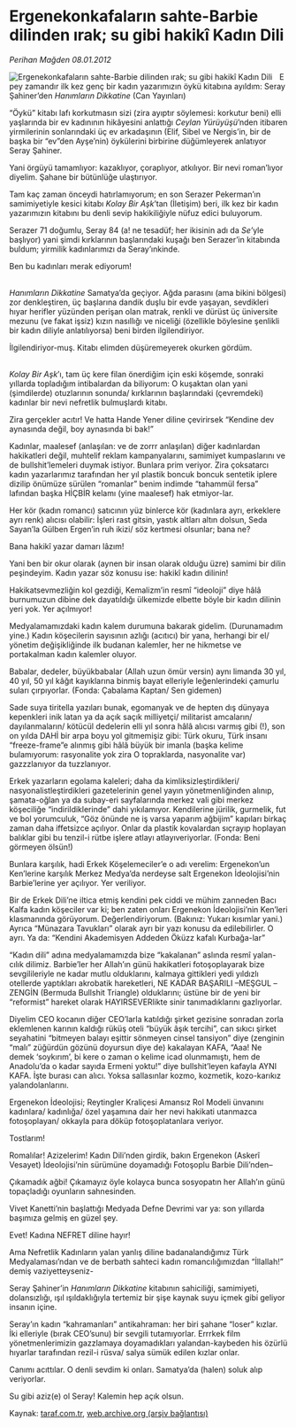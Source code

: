 # Ergenekonkafaların sahte-Barbie dilinden ırak; su gibi hakikî Kadın Dili

*Perihan Mağden 08.01.2012*

<div class="yazi"><img align="left" alt="Ergenekonkafaların sahte-Barbie dilinden ırak; su gibi hakikî Kadın Dili" border="0" src="http://www.taraf.com.tr/fotoraflar/makaleler/ergenekonkafalarin-sahte-barbie-dilinden-irak-su_7699_orijinal.jpg" style="border-right-width:10px; border-color:#FFFFFF"/><p>Epey zamandır ilk kez genç bir kadın yazarımızın öykü kitabına ayıldım: Seray Şahiner’den <i>Hanımların Dikkatine</i> (Can Yayınları)</p>
<p>“Öykü” kitabı lafı korkutmasın sizi (zira ayıptır söylemesi: korkutur beni) elli yaşlarında bir ev kadınının hikâyesini anlattığı <i>Ceylan Yürüyüşü</i>’nden itibaren yirmilerinin sonlarındaki üç ev arkadaşının (Elif, Sibel ve Nergis’in, bir de başka bir “ev”den Ayşe’nin) öykülerini birbirine düğümleyerek anlatıyor Seray Şahiner.</p>
<p>Yani örgüyü tamamlıyor: kazaklıyor, çoraplıyor, atkılıyor. Bir nevi roman’lıyor diyelim. Şahane bir bütünlüğe ulaştırıyor.</p>
<p>Tam kaç zaman önceydi hatırlamıyorum; en son Serazer Pekerman’ın samimiyetiyle kesici kitabı <i>Kolay Bir Aşk</i>’tan (İletişim) beri, ilk kez bir kadın yazarımızın kitabını bu denli sevip hakikiliğiyle nüfuz edici buluyorum. </p>
<p>Serazer 71 doğumlu, Seray 84 (a! ne tesadüf; her ikisinin adı da <i>Se’</i>yle başlıyor) yani şimdi kırklarının başlarındaki kuşağı ben Serazer’in kitabında buldum; yirmilik kadınlarımızı da Seray’ınkinde.</p>
<p>Ben bu kadınları merak ediyorum!</p>
<p><i><br/>Hanımların Dikkatine</i> Samatya’da geçiyor. Ağda parasını (ama bikini bölgesi) zor denkleştiren, üç başlarına dandik duşlu bir evde yaşayan, sevdikleri hıyar herifler yüzünden perişan olan matrak, renkli ve dürüst üç üniversite mezunu (ve fakat işsiz) kızın nasıllığı ve niceliği (özellikle böylesine şenlikli bir kadın diliyle anlatılıyorsa) beni birden ilgilendiriyor.</p>
<p>İlgilendiriyor-muş. Kitabı elimden düşüremeyerek okurken gördüm.</p>
<p><i><br/>Kolay Bir Aşk</i>’ı, tam üç kere filan önerdiğim için eski köşemde, sonraki yıllarda topladığım intibalardan da biliyorum: O kuşaktan olan yani (şimdilerde) otuzlarının sonunda/ kırklarının başlarındaki (çevremdeki) kadınlar bir nevi nefretlik bulmuşlardı kitabı. </p>
<p>Zira gerçekler acıtır! Ve hatta Hande Yener diline çevirirsek “Kendine dev aynasında değil, boy aynasında bi bak!”</p>
<p>Kadınlar, maalesef (anlaşılan: ve de zorrr anlaşılan) diğer kadınlardan hakikatleri değil, muhtelif reklam kampanyalarını, samimiyet kumpaslarını ve de bullshit’lemeleri duymak istiyor. Bunlara prim veriyor. Zira çoksatarcı kadın yazarlarımız tarafından her yıl plastik boncuk boncuk sentetik iplere dizilip önümüze sürülen “romanlar” benim indimde “tahammül fersa” lafından başka HİÇBİR kelamı (yine maalesef) hak etmiyor-lar.</p>
<p>Her kör (kadın romancı) satıcının yüz binlerce kör (kadınlara ayrı, erkeklere ayrı renk) alıcısı olabilir: İşleri rast gitsin, yastık altları altın dolsun, Seda Sayan’la Gülben Ergen’in ruh ikizi/ söz kertmesi olsunlar; bana ne?</p>
<p>Bana hakikî yazar damarı lâzım!</p>
<p>Yani ben bir okur olarak (aynen bir insan olarak olduğu üzre) samimi bir dilin peşindeyim. Kadın yazar söz konusu ise: hakikî kadın dilinin!</p>
<p>Hakikatsevmezliğin kol gezdiği, Kemalizm’in resmî “ideoloji” diye hâlâ burnumuzun dibine dek dayatıldığı ülkemizde elbette böyle bir kadın dilinin yeri yok. Yer açılmıyor!</p>
<p>Medyalamamızdaki kadın kalem durumuna bakarak gidelim. (Durunamadım yine.) Kadın köşecilerin sayısının azlığı (acıtıcı) bir yana, herhangi bir el/ yönetim değişikliğinde ilk budanan kalemler, her ne hikmetse ve portakalman kadın kalemler oluyor.</p>
<p>Babalar, dedeler, büyükbabalar (Allah uzun ömür versin) aynı limanda 30 yıl, 40 yıl, 50 yıl kâğıt kayıklarına binmiş bayat elleriyle leğenlerindeki çamurlu suları çırpıyorlar. (Fonda: Çabalama Kaptan/ Sen gidemen)</p>
<p>Sade suya tiritella yazıları bunak, egomanyak ve de hepten dış dünyaya kepenkleri inik latan ya da açık saçık milliyetçi/ militarist amcaların/ dayılanmaların/ kötücül dedelerin elli yıl sonra hâlâ alıcısı varmış gibi (!), son on yılda DAHİ bir arpa boyu yol gitmemişiz gibi: Türk okuru, Türk insanı “freeze-frame”e alınmış gibi hâlâ büyük bir imanla (başka kelime bulamıyorum: rasyonalite yok zira O topraklarda, nasyonalite var) gazzzlanıyor da tuzzlanıyor.</p>
<p>Erkek yazarların egolama kaleleri; daha da kimliksizleştirdikleri/ nasyonalistleştirdikleri gazetelerinin genel yayın yönetmenliğinden alınıp, şamata-oğlan ya da subay-eri sayfalarında merkez vali gibi merkez köşeciliğe “indirildiklerinde” dahi yıkılamıyor. Kendilerine jürilik, gurmelik, fut ve bol yorumculuk, “Göz önünde ne iş varsa yaparım ağbijim” kapıları birkaç zaman daha iffetsizce açılıyor. Onlar da plastik kovalardan sıçrayıp hoplayan balıklar gibi bu tenzil-i rütbe işlere atlayı atlayıveriyorlar. (Fonda: Beni görmeyen ölsün!)</p>
<p>Bunlara karşılık, hadi Erkek Köşelemeciler’e o adı verelim: Ergenekon’un Ken’lerine karşılık Merkez Medya’da nerdeyse salt Ergenekon İdeolojisi’nin Barbie’lerine yer açılıyor. Yer veriliyor.</p>
<p>Bir de Erkek Dili’ne iltica etmiş kendini pek ciddi ve mühim zanneden Bacı Kalfa kadın köşeciler var ki; ben zaten onları Ergenekon İdeolojisi’nin Ken’leri klasmanında görüyorum. Değerlendiriyorum. (Bakınız: Yukarı kısımlar yani.) Ayrıca “Münazara Tavukları” olarak ayrı bir yazı konusu da edilebilirler. O ayrı. Ya da: “Kendini Akademisyen Addeden Öküzz kafalı Kurbağa-lar” </p>
<p>“Kadın dili” adına medyalamamızda bize “kakalanan” aslında resmî yalan-cılık dilimiz. Barbie’ler her Allah’ın günü hakikatleri fotoşoplayarak bize sevgilileriyle ne kadar mutlu olduklarını, kalmaya gittikleri yedi yıldızlı otellerde yaptıkları akrobatik hareketleri, NE KADAR BAŞARILI –MEŞGUL –ZENGİN (Bermuda Bullshit Triangle) olduklarını; üstüne bir de yeni bir “reformist” hareket olarak HAYIRSEVERlikte sinir tanımadıklarını gazlıyorlar.</p>
<p>Diyelim CEO kocanın diğer CEO’larla katıldığı şirket gezisine sonradan zorla eklemlenen karının kaldığı rüküş oteli “büyük âşık tercihi”, can sıkıcı şirket seyahatini “bitmeyen balayı eşittir sönmeyen cinsel tansiyon” diye (zenginin “malı” züğürdün gözünü doyursun diye de) kakalayan KAFA, “Aaa! Ne demek ‘soykırım’, bi kere o zaman o kelime icad olunmamıştı, hem de Anadolu’da o kadar sayıda Ermeni yoktu!” diye bullshit’leyen kafayla AYNI KAFA. İşte burası can alıcı. Yoksa sallasınlar kozmo, kozmetik, kozo-karıkız yalandolanlarını.</p>
<p>Ergenekon İdeolojisi; Reytingler Kraliçesi Amansız Rol Modeli ünvanını kadınlara/ kadınlığa/ özel yaşamına dair her nevi hakikati utanmazca fotoşoplayan/ okkayla para döküp fotoşoplatanlara veriyor.</p>
<p>Tostlarım!</p>
<p>Romalılar! Azizelerim! Kadın Dili’nden girdik, bakın Ergenekon (Askerî Vesayet) İdeolojisi’nin sürümüne doyamadığı Fotoşoplu Barbie Dili’nden–</p>
<p>Çıkamadık ağbi! Çıkamayız öyle kolayca bunca sosyopatın her Allah’ın günü topaçladığı oyunların sahnesinden.</p>
<p>Vivet Kanetti’nin başlattığı Medyada Defne Devrimi var ya: son yıllarda başımıza gelmiş en güzel şey.</p>
<p>Evet! Kadına NEFRET diline hayır!</p>
<p>Ama Nefretlik Kadınların yalan yanlış diline badanalandığımız Türk Medyalaması’ndan ve de berbath sahteci kadın romancılığımızdan “İllallah!” demiş vaziyetteyseniz-</p>
<p>Seray Şahiner’in <i>Hanımların Dikkatine</i> kitabının sahiciliği, samimiyeti, dolansızlığı, ışıl ışıldaklığıyla tertemiz bir şişe kaynak suyu içmek gibi geliyor insanın içine.</p>
<p>Seray’ın kadın “kahramanları” antikahraman: her biri şahane “loser” kızlar. İki elleriyle (bırak CEO’sunu) bir sevgili tutamıyorlar. Errrkek film yönetmenlerimizin gazzlamaya doyamadıkları yalandan-kaybeden his özürlü hıyarlar tarafından rezil-i rüsva/ salya sümük edilen kızlar onlar.</p>
<p>Canımı acıttılar. O denli sevdim ki onları. Samatya’da (halen) soluk alıp veriyorlar.</p>
<p>Su gibi aziz(e) ol Seray! Kalemin hep açık olsun.</p>
</div>

Kaynak: [taraf.com.tr](http://www.taraf.com.tr/perihan-magden/makale-ergenekonkafalarin-sahte-barbie-dilinden-irak-su.htm), [web.archive.org (arşiv bağlantısı)](http://web.archive.org/web/20131107121930/http://www.taraf.com.tr/perihan-magden/makale-ergenekonkafalarin-sahte-barbie-dilinden-irak-su.htm)
